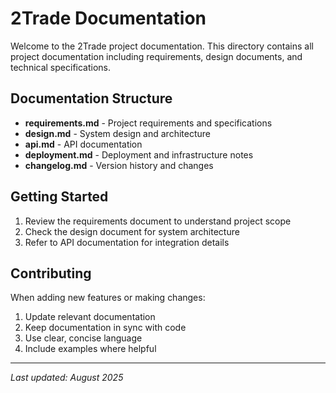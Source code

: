 # 2Trade Documentation

Welcome to the 2Trade project documentation. This directory contains all project documentation including requirements, design documents, and technical specifications.

## Documentation Structure

- **requirements.md** - Project requirements and specifications
- **design.md** - System design and architecture
- **api.md** - API documentation
- **deployment.md** - Deployment and infrastructure notes
- **changelog.md** - Version history and changes

## Getting Started

1. Review the requirements document to understand project scope
2. Check the design document for system architecture
3. Refer to API documentation for integration details

## Contributing

When adding new features or making changes:
1. Update relevant documentation
2. Keep documentation in sync with code
3. Use clear, concise language
4. Include examples where helpful

---

*Last updated: August 2025*